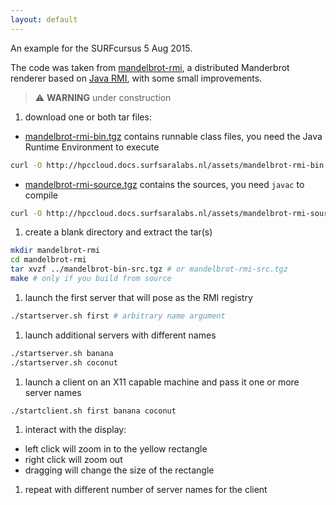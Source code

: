 ```yaml
---
layout: default
---
```

An example for the SURFcursus 5 Aug 2015.

The code was taken from [mandelbrot-rmi](https://code.google.com/p/mandelbrot-rmi/), a distributed Manderbrot renderer based on [Java RMI](https://en.wikipedia.org/wiki/Java_remote_method_invocation), with some small improvements.

> :warning: **WARNING** under construction

1. download one or both tar files: 
  - [mandelbrot-rmi-bin.tgz](../assets/mandelbrot-rmi-bin.tgz) contains runnable class files, you need the Java Runtime Environment to execute

```bash
curl -O http://hpccloud.docs.surfsaralabs.nl/assets/mandelbrot-rmi-bin.tgz
```

  - [mandelbrot-rmi-source.tgz](../assets/mandelbrot-rmi-source.tgz) contains the sources, you need `javac` to compile

```bash
curl -O http://hpccloud.docs.surfsaralabs.nl/assets/mandelbrot-rmi-source.tgz
```

1. create a blank directory and extract the tar(s)

```bash
mkdir mandelbrot-rmi
cd mandelbrot-rmi
tar xvzf ../mandelbrot-bin-src.tgz # or mandelbrot-rmi-src.tgz
make # only if you build from source
```

1. launch the first server that will pose as the RMI registry

```bash
./startserver.sh first # arbitrary name argument
```

1. launch additional servers with different names

```bash
./startserver.sh banana
./startserver.sh coconut
```

1. launch a client on an X11 capable machine and pass it one or more server names

```bash
./startclient.sh first banana coconut
```

1. interact with the display:
  - left click will zoom in to the yellow rectangle
  - right click will zoom out
  - dragging will change the size of the rectangle
1. repeat with different number of server names for the client

